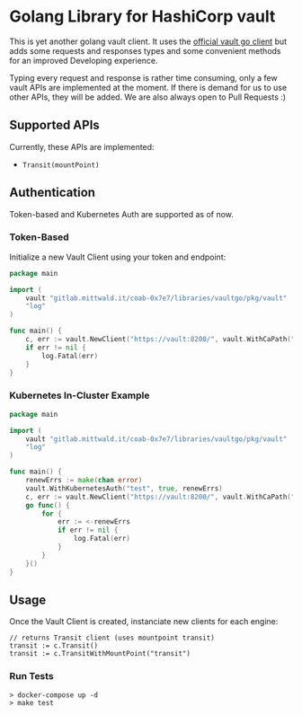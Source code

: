 # Golang Library for HashiCorp vault

This is yet another golang vault client.
It uses the [official vault go client](https://github.com/hashicorp/vault/tree/master/api) 
but adds some requests and responses types and some convenient methods for an improved Developing experience.

Typing every request and response is rather time consuming, only a few vault APIs are implemented at the moment. If there is demand for us
to use other APIs, they will be added. We are also always open to Pull Requests :)

## Supported APIs

Currently, these APIs are implemented:

-   `Transit(mountPoint)`

## Authentication

Token-based and Kubernetes Auth are supported as of now.

### Token-Based

Initialize a new Vault Client using your token and endpoint:

```go
package main

import (
	vault "gitlab.mittwald.it/coab-0x7e7/libraries/vaultgo/pkg/vault"
	"log"
)

func main() {
	c, err := vault.NewClient("https://vault:8200/", vault.WithCaPath(""), vault.WithAuthToken("SECRET"))
	if err != nil {
		log.Fatal(err)
    }
}
```

### Kubernetes In-Cluster Example

```go
package main

import (
	vault "gitlab.mittwald.it/coab-0x7e7/libraries/vaultgo/pkg/vault"
	"log"
)

func main() {
	renewErrs := make(chan error)
	vault.WithKubernetesAuth("test", true, renewErrs)
	c, err := vault.NewClient("https://vault:8200/", vault.WithCaPath(""), vault.WithKubernetesAuth("myrole", true, renewErrs))
	go func() {
		for {
			err := <-renewErrs
			if err != nil {
				log.Fatal(err)
			}
		}
	}()
}
```

## Usage

Once the Vault Client is created, instanciate new clients for each engine:

```
// returns Transit client (uses mountpoint transit)
transit := c.Transit()
transit := c.TransitWithMountPoint("transit")
```

### Run Tests
```
> docker-compose up -d
> make test
```
